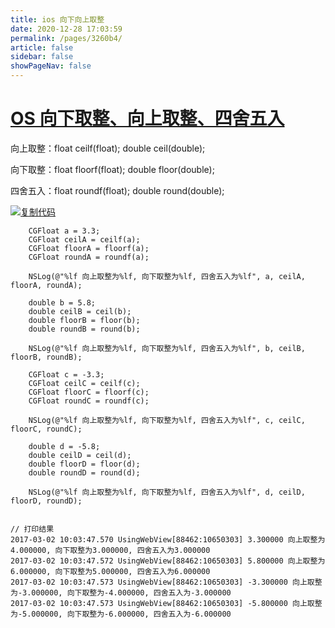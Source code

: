 ```yaml
---
title: ios 向下向上取整
date: 2020-12-28 17:03:59
permalink: /pages/3260b4/
article: false
sidebar: false
showPageNav: false
---
```

# [OS 向下取整、向上取整、四舍五入](https://www.cnblogs.com/muzijie/p/6489149.html)

向上取整：float ceilf(float);   double ceil(double);

向下取整：float floorf(float);  double floor(double);

四舍五入：float roundf(float);  double round(double);

[![复制代码](https://common.cnblogs.com/images/copycode.gif)](javascript:void(0);)

```
    CGFloat a = 3.3;
    CGFloat ceilA = ceilf(a);
    CGFloat floorA = floorf(a);
    CGFloat roundA = roundf(a);
    
    NSLog(@"%lf 向上取整为%lf, 向下取整为%lf, 四舍五入为%lf", a, ceilA, floorA, roundA);
    
    double b = 5.8;
    double ceilB = ceil(b);
    double floorB = floor(b);
    double roundB = round(b);
    
    NSLog(@"%lf 向上取整为%lf, 向下取整为%lf, 四舍五入为%lf", b, ceilB, floorB, roundB);
    
    CGFloat c = -3.3;
    CGFloat ceilC = ceilf(c);
    CGFloat floorC = floorf(c);
    CGFloat roundC = roundf(c);
    
    NSLog(@"%lf 向上取整为%lf, 向下取整为%lf, 四舍五入为%lf", c, ceilC, floorC, roundC);
    
    double d = -5.8;
    double ceilD = ceil(d);
    double floorD = floor(d);
    double roundD = round(d);
    
    NSLog(@"%lf 向上取整为%lf, 向下取整为%lf, 四舍五入为%lf", d, ceilD, floorD, roundD);


// 打印结果
2017-03-02 10:03:47.570 UsingWebView[88462:10650303] 3.300000 向上取整为4.000000, 向下取整为3.000000, 四舍五入为3.000000
2017-03-02 10:03:47.572 UsingWebView[88462:10650303] 5.800000 向上取整为6.000000, 向下取整为5.000000, 四舍五入为6.000000
2017-03-02 10:03:47.573 UsingWebView[88462:10650303] -3.300000 向上取整为-3.000000, 向下取整为-4.000000, 四舍五入为-3.000000
2017-03-02 10:03:47.573 UsingWebView[88462:10650303] -5.800000 向上取整为-5.000000, 向下取整为-6.000000, 四舍五入为-6.000000
```